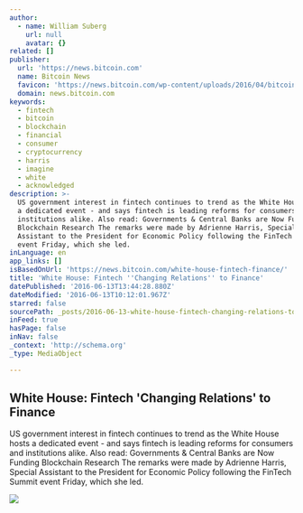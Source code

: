 ```yaml
---
author:
  - name: William Suberg
    url: null
    avatar: {}
related: []
publisher:
  url: 'https://news.bitcoin.com'
  name: Bitcoin News
  favicon: 'https://news.bitcoin.com/wp-content/uploads/2016/04/bitcoin_fav.png'
  domain: news.bitcoin.com
keywords:
  - fintech
  - bitcoin
  - blockchain
  - financial
  - consumer
  - cryptocurrency
  - harris
  - imagine
  - white
  - acknowledged
description: >-
  US government interest in fintech continues to trend as the White House hosts
  a dedicated event - and says fintech is leading reforms for consumers and
  institutions alike. Also read: Governments & Central Banks are Now Funding
  Blockchain Research The remarks were made by Adrienne Harris, Special
  Assistant to the President for Economic Policy following the FinTech Summit
  event Friday, which she led.
inLanguage: en
app_links: []
isBasedOnUrl: 'https://news.bitcoin.com/white-house-fintech-finance/'
title: 'White House: Fintech ''Changing Relations'' to Finance'
datePublished: '2016-06-13T13:44:28.880Z'
dateModified: '2016-06-13T10:12:01.967Z'
starred: false
sourcePath: _posts/2016-06-13-white-house-fintech-changing-relations-to-finance.md
inFeed: true
hasPage: false
inNav: false
_context: 'http://schema.org'
_type: MediaObject

---
```

<article style=""><h1>White House: Fintech 'Changing Relations' to Finance</h1><p>US government interest in fintech continues to trend as the White House hosts a dedicated event - and says fintech is leading reforms for consumers and institutions alike. Also read: Governments &amp; Central Banks are Now Funding Blockchain Research The remarks were made by Adrienne Harris, Special Assistant to the President for Economic Policy following the FinTech Summit event Friday, which she led.</p><img src="https://news.bitcoin.com/wp-content/uploads/2016/06/district-of-columbia-white-house.jpg" /></article>